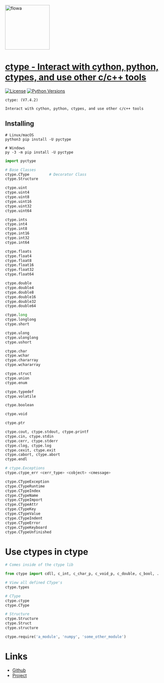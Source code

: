 <a href="[https://ibb.co/r4RCDff](https://i.ibb.co/wMF95rr/ctype.png)"><img src="https://i.ibb.co/wMF95rr/ctype.png" alt="flowa" border="0" width="145"></a>

# [ctype - Interact with cython, python, ctypes, and use other c/c++ tools](https://pypi.org/project/ctype/)
[![License](https://img.shields.io/badge/license-MIT-blue.svg)](https://github.com/notepads-py/ctype/blob/main/LICENSE)
[![Python Versions](https://img.shields.io/badge/python-3.7%20|%203.8%20|%203.9%20|%203.10%20|%203.11%20|%203.12%20-blue)](https://www.python.org/downloads/)

```
ctype: (V7.4.2)

Interact with cython, python, ctypes, and use other c/c++ tools
```

## Installing
```shell
# Linux/macOS
python3 pip install -U pyctype

# Windows
py -3 -m pip install -U pyctype
```

```python
import pyctype
```
```python
# Base Classes
ctype.CType         # Decorator Class
ctype.Structure
```
```python
ctype.uint
ctype.uint4
ctype.uint8
ctype.uint16
ctype.uint32
ctype.uint64
```
```python
ctype.ints
ctype.int4
ctype.int8
ctype.int16
ctype.int32
ctype.int64
```
```python
ctype.floats
ctype.float4
ctype.float8
ctype.float16
ctype.float32
ctype.float64
```
```python
ctype.double
ctype.double4
ctype.double8
ctype.double16
ctype.double32
ctype.double64
```
```python
ctype.long
ctype.longlong
ctype.short
```
```python
ctype.ulong
ctype.ulonglong
ctype.ushort
```
```python
ctype.char
ctype.wchar
ctype.chararray
ctype.wchararray
```
```python
ctype.struct
ctype.union
ctype.enum
```
```python
ctype.typedef
ctype.volatile
```
```python
ctype.boolean
```
```python
ctype.void
```
```python
ctype.ptr
```
```python
ctype.cout, ctype.stdout, ctype.printf
ctype.cin, ctype.stdin
ctype.cerr, ctype.stderr
ctype.clog, ctype.log
ctype.cexit, ctype.exit
ctype.cabort, ctype.abort
ctype.endl
```
```python
# ctype.Exceptions
ctype.ctype_err <cerr_type> <cobject> <cmessage>

ctype.CTypeException
ctype.CTypeRuntime
ctype.CTypeIndex
ctype.CTypeName
ctype.CTypeImport
ctype.CTypeAttr
ctype.CTypeKey
ctype.CTypeValue
ctype.CTypeIndent
ctype.CTypeError
ctype.CTypeKeyboard
ctype.CTypeUnfinished
```
# Use ctypes in ctype
```python
# Comes inside of the ctype lib

from ctype import cdll, c_int, c_char_p, c_void_p, c_double, c_bool, ...
```
```python
# View all defined CType's
ctype.types

# CType
ctype.ctype
ctype.CType

# Structure
ctype.Structure
ctype.Struct
ctype.structure
```
```python
ctype.require('a_module', 'numpy', 'some_other_module')
```

# Links
- [Github](https://github.com/notepads-ai)
- [Project](https://pypi.org/project/ctype/)